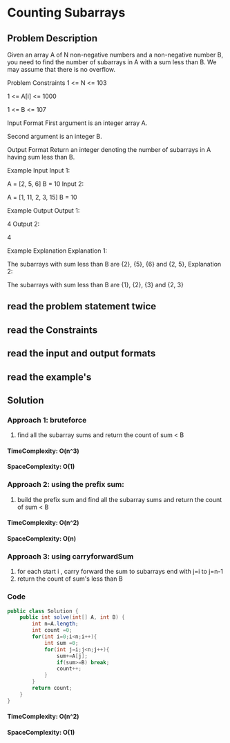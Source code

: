 # Counting Subarrays

## Problem Description

Given an array A of N non-negative numbers and a non-negative number B,
you need to find the number of subarrays in A with a sum less than B.
We may assume that there is no overflow.

Problem Constraints
1 <= N <= 103

1 <= A[i] <= 1000

1 <= B <= 107

Input Format
First argument is an integer array A.

Second argument is an integer B.

Output Format
Return an integer denoting the number of subarrays in A having sum less than B.

Example Input
Input 1:

A = [2, 5, 6]
B = 10
Input 2:

A = [1, 11, 2, 3, 15]
B = 10

Example Output
Output 1:

4
Output 2:

4

Example Explanation
Explanation 1:

The subarrays with sum less than B are {2}, {5}, {6} and {2, 5},
Explanation 2:

The subarrays with sum less than B are {1}, {2}, {3} and {2, 3}

## read the problem statement twice

## read the Constraints

## read the input and output formats

## read the example's

## Solution

### Approach 1: bruteforce

1. find all the subarray sums and return the count of sum < B

#### TimeComplexity: O(n^3)

#### SpaceComplexity: O(1)

### Approach 2: using the prefix sum:

1. build the prefix sum and find all the subarray sums and return the count of sum < B

#### TimeComplexity: O(n^2)

#### SpaceComplexity: O(n)

### Approach 3: using carryforwardSum

1. for each start i , carry forward the sum to subarrays end with j=i to j=n-1
2. return the count of sum's less than B

### Code

```java
public class Solution {
    public int solve(int[] A, int B) {
        int n=A.length;
        int count =0;
        for(int i=0;i<n;i++){
            int sum =0;
            for(int j=i;j<n;j++){
                sum+=A[j];
                if(sum>=B) break;
                count++;
            }
        }
        return count;
    }
}

```

#### TimeComplexity: O(n^2)

#### SpaceComplexity: O(1)
